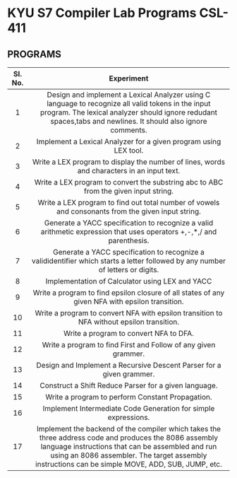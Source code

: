 # KYU S7 Compiler Lab Programs CSL-411


## PROGRAMS

| **Sl. No.** |                        **Experiment**                        |
| :---------: | :----------------------------------------------------------: |
|      1      |Design and implement a Lexical Analyzer using C language to recognize all valid tokens in the input program. The lexical analyzer should ignore redudant spaces,tabs and newlines. It should also ignore comments.|
|      2      |Implement a Lexical Analyzer for a given program using LEX tool.|
|      3      |Write a LEX program to display the number of lines, words and characters in an input text.|
|      4      |Write a LEX program to convert the substring abc to ABC from the given input string.|
|      5      |Write a LEX program to find out total number of vowels and consonants from the given input string.|
|      6      |Generate a YACC specification to recognize a valid arithmetic expression that uses operators +,-,*,/ and parenthesis.|
|      7      |Generate a YACC specification to recognize a valididentifier which starts a letter followed by any number of letters or digits.|
|      8      |Implementation of Calculator using LEX and YACC|
|      9      |Write a program to find epsilon closure of all states of any given NFA with epsilon transition.|
|     10      |Write a program to convert NFA with epsilon transition to NFA without epsilon transition.|
|     11      |Write a program to convert NFA to DFA.|
|     12      |Write a program to find First and Follow of any given grammer.|
|     13      |Design and Implement a Recursive Descent Parser for a given grammer.|
|     14      |Construct a Shift Reduce Parser for a  given language.|
|     15      |Write a program to perform Constant Propagation.|
|     16      |Implement Intermediate Code Generation for simple expressions.|
|     17      |Implement the backend of the compiler which takes the three address code and produces the 8086 assembly language instructions that can be assembled and run using an 8086 assembler. The target assembly instructions can be simple MOVE, ADD, SUB, JUMP, etc.|
